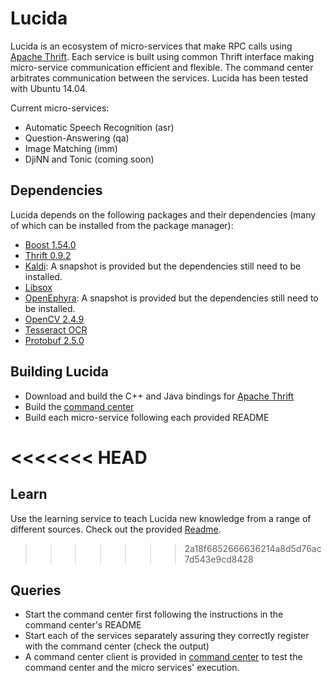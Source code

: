 # Lucida
Lucida is an ecosystem of micro-services that make RPC calls using [Apache
Thrift](http://thrift.apache.org/). Each service is built using common Thrift
interface making micro-service communication efficient and flexible. The command
center arbitrates communication between the services. Lucida has been tested with Ubuntu 14.04.

Current micro-services:
- Automatic Speech Recognition (asr)
- Question-Answering (qa)
- Image Matching (imm)
- DjiNN and Tonic (coming soon)

## Dependencies
Lucida depends on the following packages and their dependencies (many of which can be installed from the package manager):
- [Boost 1.54.0](http://www.boost.org/)
- [Thrift 0.9.2](https://thrift.apache.org/)
- [Kaldi](http://kaldi-asr.org/): A snapshot is provided but the dependencies still need to be installed.
- [Libsox](http://sox.sourceforge.net/)
- [OpenEphyra](https://mu.lti.cs.cmu.edu/trac/Ephyra/wiki/OpenEphyra): A snapshot is provided but the dependencies still need to be installed.
- [OpenCV 2.4.9](http://opencv.org/)
- [Tesseract OCR](https://github.com/tesseract-ocr/tesseract)
- [Protobuf 2.5.0](https://developers.google.com/protocol-buffers/?hl=en)

## Building Lucida
- Download and build the C++ and Java bindings for [Apache
  Thrift](http://thrift.apache.org/)
- Build the [command center](command-center)
- Build each micro-service following each provided README

<<<<<<< HEAD
=======
## Learn
Use the learning service to teach Lucida new knowledge from a range of different sources. Check out the provided [Readme](learn).

>>>>>>> 2a18f6852666636214a8d5d76ac7d543e9cd8428
## Queries
- Start the command center first following the instructions in the command
  center's README
- Start each of the services separately assuring they correctly register with
  the command center (check the output)
- A command center client is provided in [command center](command-center) to
  test the command center and the micro services' execution.

